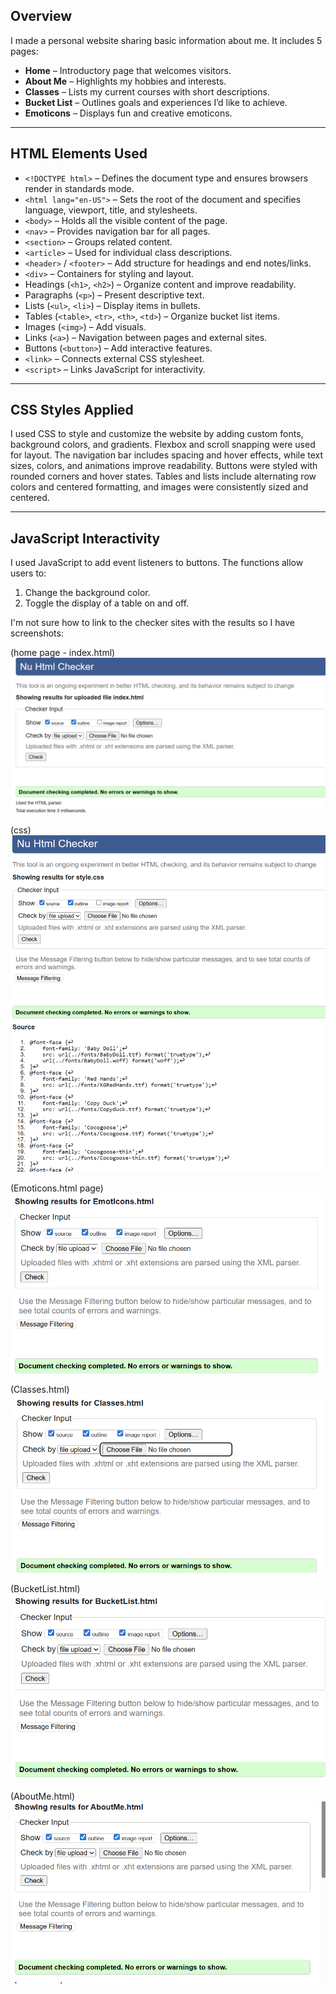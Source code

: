 ## Overview
I made a personal website sharing basic information about me. It includes 5 pages:

- **Home** – Introductory page that welcomes visitors.  
- **About Me** – Highlights my hobbies and interests.  
- **Classes** – Lists my current courses with short descriptions.  
- **Bucket List** – Outlines goals and experiences I’d like to achieve.  
- **Emoticons** – Displays fun and creative emoticons.  

---

## HTML Elements Used
- `<!DOCTYPE html>` – Defines the document type and ensures browsers render in standards mode.  
- `<html lang="en-US">` – Sets the root of the document and specifies language, viewport, title, and stylesheets.  
- `<body>` – Holds all the visible content of the page.  
- `<nav>` – Provides navigation bar for all pages.  
- `<section>` – Groups related content.  
- `<article>` – Used for individual class descriptions.  
- `<header>` / `<footer>` – Add structure for headings and end notes/links.  
- `<div>` – Containers for styling and layout.  
- Headings (`<h1>`, `<h2>`) – Organize content and improve readability.  
- Paragraphs (`<p>`) – Present descriptive text.  
- Lists (`<ul>`, `<li>`) – Display items in bullets.  
- Tables (`<table>`, `<tr>`, `<th>`, `<td>`) – Organize bucket list items.  
- Images (`<img>`) – Add visuals.  
- Links (`<a>`) – Navigation between pages and external sites.  
- Buttons (`<button>`) – Add interactive features.  
- `<link>` – Connects external CSS stylesheet.  
- `<script>` – Links JavaScript for interactivity.  

---

## CSS Styles Applied
I used CSS to style and customize the website by adding custom fonts, background colors, and gradients. Flexbox and scroll snapping were used for layout. The navigation bar includes spacing and hover effects, while text sizes, colors, and animations improve readability. Buttons were styled with rounded corners and hover states. Tables and lists include alternating row colors and centered formatting, and images were consistently sized and centered.  

---

## JavaScript Interactivity
I used JavaScript to add event listeners to buttons. The functions allow users to:  
1. Change the background color.  
2. Toggle the display of a table on and off.  

I'm not sure how to link to the checker sites with the results so I have screenshots:

(home page - index.html)
![alt text](image.png)

(css)
![alt text](image-1.png)

(Emoticons.html page)
![alt text](image-2.png)

(Classes.html)
![alt text](image-3.png)

(BucketList.html)
![alt text](image-4.png)

(AboutMe.html)
![alt text](image-5.png)